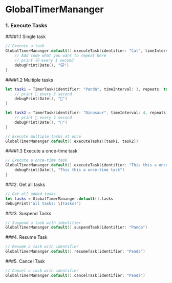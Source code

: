 # GlobalTimerMananger
### 1. Execute Tasks
####1.1 Single task

```swift
// Execute a task
GlobalTimerMananger.default().executeTask(identifier: "Cat", timeInterval: 2) {
    // Add code what you want to repeat here
    // print 🐱 every 1 second
    debugPrint(Date(), "🐱")
}
```
####1.2 Multiple tasks

```swift
let task1 = TimerTask(identifier: "Panda", timeInterval: 3, repeats: true) {
    // print 🐼 every 3 second
    debugPrint(Date(), "🐼")
}

let task2 = TimerTask(identifier: "Dinosaur", timeInterval: 4, repeats: true) {
    // print 🦖 every 4 second
    debugPrint(Date(), "🦖")
}

// Execute multiple tasks at once
GlobalTimerMananger.default().executeTasks([task1, task2])
```
####1.3 Execute a once-time task
```swift
// Execute a once-time task
GlobalTimerMananger.default().executeTask(identifier: "This this a once-time task", timeInterval: 3, repeats: false) {
    debugPrint(Date(), "This this a once-time task")
}
```
###2. Get all tasks
```swift
// Get all added tasks
let tasks = GlobalTimerMananger.default().tasks
debugPrint("all tasks: \(tasks)")
```
###3. Suspend Tasks
```swift
// Suspend a task with identifier
GlobalTimerMananger.default().suspendTask(identifier: "Panda")
```
###4. Resume Task
```swift
// Resume a task with identifier
GlobalTimerMananger.default().resumeTask(identifier: "Panda")
```
###5. Cancel Task
```swift
// Cancel a task with identifier
GlobalTimerMananger.default().cancelTask(identifier: "Panda")
```